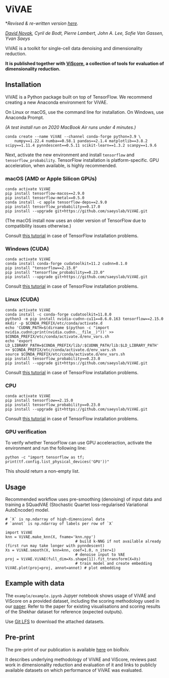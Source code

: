 # ViVAE

**Revised & re-written version [here](https://github.com/saeyslab/ViVAE).*

*[David Novak](https://github.com/davnovak), Cyril de Bodt, Pierre Lambert, John A. Lee, Sofie Van Gassen, Yvan Saeys*

ViVAE is a toolkit for single-cell data denoising and dimensionality reduction.

**It is published together with [ViScore](https://github.com/saeyslab/ViScore), a collection of tools for evaluation of dimensionality reduction.**

## Installation

ViVAE is a Python package built on top of TensorFlow.
We recommend creating a new Anaconda environment for ViVAE.

On Linux or macOS, use the command line for installation.
On Windows, use Anaconda Prompt.

*(A test install run on 2020 MacBook Air runs under 4 minutes.)*

```
conda create --name ViVAE --channel conda-forge python=3.9 \
    numpy==1.22.4 numba==0.58.1 pandas==2.1.4 matplotlib==3.8.2 scipy==1.11.4 pynndescent==0.5.11 scikit-learn==1.3.2 scanpy==1.9.6
```

Next, activate the new environment and install `tensorflow` and `tensorflow_probability`.
TensorFlow installation is platform-specific.
GPU acceleration, when available, is highly recommended.

### macOS (AMD or Apple Silicon GPUs)

```
conda activate ViVAE
pip install tensorflow-macos==2.9.0
pip install tensorflow-metal==0.5.0
conda install -c apple tensorflow-deps==2.9.0
pip install tensorflow_probability==0.17.0
pip install --upgrade git+https://github.com/saeyslab/ViVAE.git
```

(The macOS install now uses an older version of TensorFlow due to compatibility issues otherwise.)

Consult [this tutorial](https://developer.apple.com/metal/tensorflow-plugin/) in case of TensorFlow installation problems.

### Windows (CUDA)

```
conda activate ViVAE
conda install conda-forge cudatoolkit=11.2 cudnn=8.1.0
pip install "tensorflow==2.15.0"
pip install "tensorflow_probability==0.23.0"
pip install --upgrade git+https://github.com/saeyslab/ViVAE.git
```

Consult [this tutorial](https://www.tensorflow.org/install/pip#windows-native) in case of TensorFlow installation problems.

### Linux (CUDA)

```
conda activate ViVAE
conda install -c conda-forge cudatoolkit=11.8.0
python3 -m pip install nvidia-cudnn-cu11==8.6.0.163 tensorflow==2.15.0
mkdir -p $CONDA_PREFIX/etc/conda/activate.d
echo 'CUDNN_PATH=$(dirname $(python -c "import nvidia.cudnn;print(nvidia.cudnn.__file__)"))' >> $CONDA_PREFIX/etc/conda/activate.d/env_vars.sh
echo 'export LD_LIBRARY_PATH=$CONDA_PREFIX/lib/:$CUDNN_PATH/lib:$LD_LIBRARY_PATH' >> $CONDA_PREFIX/etc/conda/activate.d/env_vars.sh
source $CONDA_PREFIX/etc/conda/activate.d/env_vars.sh
pip install tensorflow_probability==0.23.0
pip install --upgrade git+https://github.com/saeyslab/ViVAE.git
```

Consult [this tutorial](https://www.tensorflow.org/install/pip#linux) in case of TensorFlow installation problems.

### CPU

```
conda activate ViVAE
pip install tensorflow==2.15.0
pip install tensorflow_probability==0.23.0
pip install --upgrade git+https://github.com/saeyslab/ViVAE.git
```

Consult [this tutorial](https://www.tensorflow.org/install/pip#cpu) in case of TensorFlow installation problems.

### GPU verification

To verify whether TensorFlow can use GPU acceleraction, activate the environment and run the following line:

```
python -c "import tensorflow as tf; print(tf.config.list_physical_devices('GPU'))"
```

This should return a non-empty list.

## Usage

Recommended workflow uses pre-smoothing (denoising) of input data and training a SQuadVAE (Stochastic Quartet loss-regularised Variational AutoEncoder) model.

```
# `X` is np.ndarray of high-dimensional data
# `annot` is np.ndarray of labels per row of `X`

import ViVAE
knn = ViVAE.make_knn(X, fname='knn.npy')
                               # build k-NNG if not available already (first run may take longer with pynndescent)
Xs = ViVAE.smooth(X, knn=knn, coef=1.0, n_iter=1)
                               # denoise input to VAE
proj = ViVAE.ViVAE(full_dim=Xs.shape[1]).fit_transform(X=Xs)
                               # train model and create embedding
ViVAE.plot(proj=proj, annot=annot) # plot embedding
```

## Example with data

The `example/example.ipynb` Jupyer notebook shows usage of ViVAE and ViScore on a provided dataset, including the scoring methodology used in our [paper](https://www.biorxiv.org/content/10.1101/2023.11.23.568428v2).
Refer to the paper for existing visualisations and scoring results of the Shekhar dataset for reference (expected outputs).

Use [Git LFS](https://git-lfs.com) to download the attached datasets.

## Pre-print

The pre-print of our publication is available [here](https://www.biorxiv.org/content/10.1101/2023.11.23.568428v2) on bioRxiv.

It describes underlying methodology of ViVAE and ViScore, reviews past work in dimensionality reduction and evaluation of it and links to publicly available datasets on which performance of ViVAE was evaluated.
